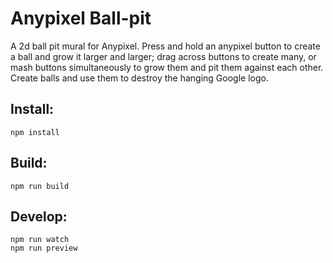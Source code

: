# Anypixel Ball-pit

A 2d ball pit mural for Anypixel. Press and hold an anypixel button to create a ball and grow it larger and larger; drag across buttons to create many, or mash buttons simultaneously to grow them and pit them against each other. Create balls and use them to destroy the hanging Google logo.




## Install:

```
npm install
```

## Build:

```
npm run build
```

## Develop:

```
npm run watch
npm run preview
```

